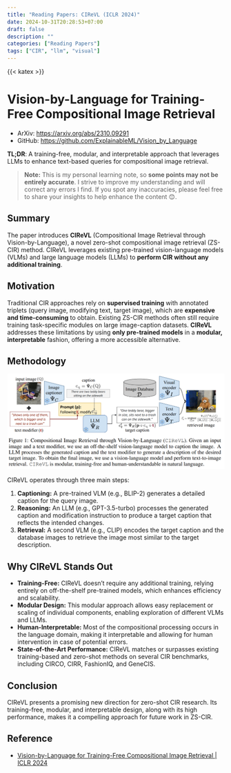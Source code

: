 ```yaml
---
title: "Reading Papers: CIReVL (ICLR 2024)"
date: 2024-10-31T20:28:53+07:00
draft: false
description: ""
categories: ["Reading Papers"]
tags: ["CIR", "llm", "visual"]
---
```

{{< katex >}}

# Vision-by-Language for Training-Free Compositional Image Retrieval

- ArXiv: https://arxiv.org/abs/2310.09291
- GitHub: https://github.com/ExplainableML/Vision_by_Language

**TL;DR**: A training-free, modular, and interpretable approach that leverages LLMs to enhance text-based queries for compositional image retrieval.

> **Note:** This is my personal learning note, so **some points may not be entirely accurate**. I strive to improve my understanding and will correct any errors I find. If you spot any inaccuracies, please feel free to share your insights to help enhance the content 😊.

## Summary

The paper introduces **CIReVL** (Compositional Image Retrieval through Vision-by-Language), a novel zero-shot compositional image retrieval (ZS-CIR) method. CIReVL leverages existing pre-trained vision-language models (VLMs) and large language models (LLMs) to **perform CIR without any additional training**.


## Motivation

Traditional CIR approaches rely on **supervised training** with annotated triplets (query image, modifying text, target image), which are **expensive and time-consuming** to obtain. Existing ZS-CIR methods often still require training task-specific modules on large image-caption datasets. **CIReVL** addresses these limitations by using **only pre-trained models** in a **modular, interpretable** fashion, offering a more accessible alternative.


## Methodology

![CIReVL Workflow](./cirevl.png)

CIReVL operates through three main steps:

1. **Captioning:** A pre-trained VLM (e.g., BLIP-2) generates a detailed caption for the query image.
2. **Reasoning:** An LLM (e.g., GPT-3.5-turbo) processes the generated caption and modification instruction to produce a target caption that reflects the intended changes.
3. **Retrieval:** A second VLM (e.g., CLIP) encodes the target caption and the database images to retrieve the image most similar to the target description.


## Why CIReVL Stands Out

- **Training-Free:** CIReVL doesn’t require any additional training, relying entirely on off-the-shelf pre-trained models, which enhances efficiency and scalability.
- **Modular Design:** This modular approach allows easy replacement or scaling of individual components, enabling exploration of different VLMs and LLMs.
- **Human-Interpretable:** Most of the compositional processing occurs in the language domain, making it interpretable and allowing for human intervention in case of potential errors.
- **State-of-the-Art Performance:** CIReVL matches or surpasses existing training-based and zero-shot methods on several CIR benchmarks, including CIRCO, CIRR, FashionIQ, and GeneCIS.


## Conclusion

CIReVL presents a promising new direction for zero-shot CIR research. Its training-free, modular, and interpretable design, along with its high performance, makes it a compelling approach for future work in ZS-CIR.


## Reference
- [Vision-by-Language for Training-Free Compositional Image Retrieval | ICLR 2024](https://arxiv.org/abs/2310.09291)

